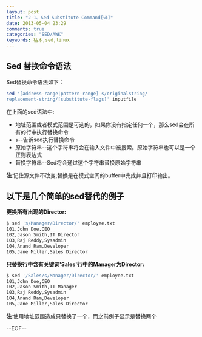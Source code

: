 ```yaml
---
layout: post
title: "2-1、Sed Substitute Command[译]"
date: 2013-05-04 23:29
comments: true
categories: "SED/AWK" 
keywords: 枯木,sed,linux
---
```

## Sed 替换命令语法

Sed替换命令语法如下：
``` bash
sed '[address-range|pattern-range] s/originalstring/
replacement-string/[substitute-flags]' inputfile
```


在上面的sed语法中:

* 地址范围或者模式范围是可选的，如果你没有指定任何一个，那么sed会在所有的行中执行替换命令
* `s`--告诉sed执行替换命令 
* 原始字符串--这个字符串将会在输入文件中被搜索。原始字符串也可以是一个正则表达式
* 替换字符串--Sed将会通过这个字符串替换原始字符串

__注__:记住源文件不改变;替换是在模式空间的buffer中完成并且打印输出。

## 以下是几个简单的sed替代的例子

__更换所有出现的Director:__
``` bash
$ sed 's/Manager/Director/' employee.txt
101,John Doe,CEO
102,Jason Smith,IT Director
103,Raj Reddy,Sysadmin
104,Anand Ram,Developer
105,Jane Miller,Sales Director
```

__只替换行中含有关键词'Sales'行中的Manager为Director:__
``` bash
$ sed '/Sales/s/Manager/Director/' employee.txt
101,John Doe,CEO
102,Jason Smith,IT Manager
103,Raj Reddy,Sysadmin
104,Anand Ram,Developer
105,Jane Miller,Sales Director
```
__注__:使用地址范围造成只替换了一个，而之前例子显示是替换两个

--EOF--
